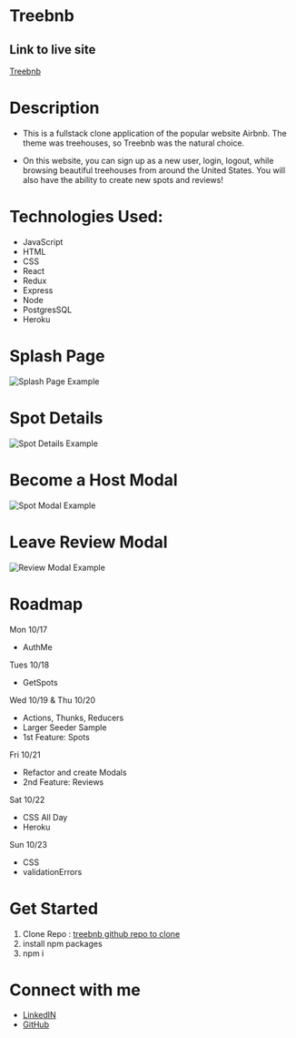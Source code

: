 # Treebnb

## Link to live site
[Treebnb](https://air-bnb-project-kris.herokuapp.com/)

# Description
* This is a fullstack clone application of the popular website Airbnb. The theme was treehouses, so Treebnb was the natural choice.

* On this website, you can sign up as a new user, login, logout, while browsing beautiful treehouses from around the United States. You will also have the ability to create new spots and reviews!

# Technologies Used:
* JavaScript
* HTML
* CSS
* React
* Redux
* Express
* Node
* PostgresSQL
* Heroku

# Splash Page
![Splash Page Example](https://res.cloudinary.com/duvgdb8rd/image/upload/v1666620685/Screen_Shot_2022-10-24_at_6.41.54_AM_kog960.png)

# Spot Details
![Spot Details Example](https://res.cloudinary.com/duvgdb8rd/image/upload/v1666620668/Screen_Shot_2022-10-24_at_6.42.24_AM_tliny3.png)

# Become a Host Modal
![Spot Modal Example](https://res.cloudinary.com/duvgdb8rd/image/upload/v1666620921/Screen_Shot_2022-10-24_at_7.13.53_AM_efjwv8.png)

# Leave Review Modal
![Review Modal Example](https://res.cloudinary.com/duvgdb8rd/image/upload/v1666620920/Screen_Shot_2022-10-24_at_7.14.10_AM_n8mipe.png)

# Roadmap

Mon 10/17
* AuthMe

Tues 10/18
* GetSpots

Wed 10/19 & Thu 10/20
* Actions, Thunks, Reducers
* Larger Seeder Sample
* 1st Feature: Spots

Fri 10/21
* Refactor and create Modals
* 2nd Feature: Reviews

Sat 10/22
* CSS All Day
* Heroku

Sun 10/23
* CSS
* validationErrors

# Get Started
1. Clone Repo : [treebnb github repo to clone](https://github.com/krispikris/k-bnb.git)
2. install npm packages
3. npm i

# Connect with me
* [LinkedIN](https://www.linkedin.com/in/kristopherhan/)
* [GitHub](https://github.com/krispikris)
